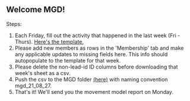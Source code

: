## Welcome MGD!

Steps:
1. Each Friday, fill out the activity that happened in the last week (Fri - Thurs). [Here's the template.](https://docs.google.com/spreadsheets/d/143f6Sf_3_uo1Jb5m7tnuJi3t4UCYmTdXYNh8Im3lLhM/edit#gid=1296971759)
2. Please add new members as rows in the 'Membership' tab and make any applicable updates to missing fields here. This info should autopopulate to the template for that week.
3. Please delete the non-lead-id ID columns before downloading that week's sheet as a csv.
4. Push the csv to the MGD folder [(here)](https://github.com/christinevandev/Movement-Proposals/tree/main/communities/MGD) with naming convention mgd_21_08_27.
5. That's it! We'll send you the movement model report on Monday.



